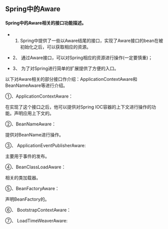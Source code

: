 ## Spring中的Aware

#### Spring中的Aware相关的接口功能描述。
- 1.  Spring中提供了一些以Aware结尾的接口，实现了Aware接口的bean在被初始化之后，可以获取相应的资源。
- 2、 通过Aware接口，可以对Spring相应的资源进行操作(一定要慎重)；



- 3、 为了对Spring进行简单的扩展提供了方便的入口。



以下对Aware相关的部分接口作介绍：ApplicationContextAware和BeanNameAware等进行介绍。



①、ApplicationContextAware：

在实现了这个接口之后，他可以提供对Spring IOC容器的上下文进行操作的功能。声明应用上下文的。



②、BeanNameAware：

提供对BeanName进行操作。



③、 ApplicationEventPublisherAware:

主要用于事件的发布。

④、BeanClassLoadAware：

相关的类加载器。

⑤、BeanFactoryAware：

声明BeanFactory的。

⑥、 BootstrapContextAware：


⑦、 LoadTimeWeaverAware:

